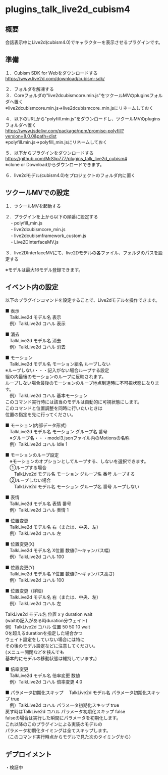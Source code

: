 # plugins_talk_live2d_cubism4

## 概要
会話表示中にLive2d(cubism4.0)でキャラクターを表示させるプラグインです。

## 準備
１．Cubism SDK for Webをダウンロードする<br>
https://www.live2d.com/download/cubism-sdk/<br>

２．フォルダを解凍する<br>
３．Coreフォルダの"live2dcubismcore.min.js"をツクールMVのpluginsフォルダへ置く<br>
※live2dcubismcore.min.js→live2dcubismcore_min.jsにリネームしておく<br>

４．以下のURLから"polyfill.min.js"をダウンロードし、ツクールMVのpluginsフォルダへ置く<br>
https://www.jsdelivr.com/package/npm/promise-polyfill?version=8.0.0&path=dist<br>
※polyfill.min.js→polyfill_min.jsにリネームしておく<br>

５．以下からプラグインをダウンロードする<br>
https://github.com/MrSlip777/plugins_talk_live2d_cubism4<br>
※clone or Downloadからダウンロードできます。

６．live2dモデル(cubism4.0)をプロジェクトのフォルダ内に置く<br>

## ツクールMVでの設定
１．ツクールMVを起動する<br>

２．プラグインを上から以下の順番に設定する<br>
　・polyfill_min.js<br>
　・live2dcubismcore_min.js<br>
　・live2dcubismframework_custom.js<br>
　・Live2DInterfaceMV.js<br>

３．live2DInterfaceMVにて、live2Dモデルの各ファイル、フォルダのパスを設定する<br>

※モデルは最大16モデル登録できます。<br>

## イベント内の設定
以下のプラグインコマンドを設定することで、Live2dモデルを操作できます。<br>

■ 表示<br>
　TalkLive2d モデル名 表示<br>
　例）TalkLive2d コハル 表示<br>

■ 消去<br>
　TalkLive2d モデル名 消去<br>
　例）TalkLive2d コハル 消去<br>

 ■ モーション<br>
 　TalkLive2d モデル名 モーション組名 ループしない<br>
  ※ループしない・・・記入がない場合ループする設定<br>
  組の内最後のモーションのループに反映されます。<br>
  ループしない場合最後のモーションのループ地点到達時に不可視状態になります。<br>
 　例）TalkLive2d コハル 基本モーション<br>
  このコマンド実行時には該当のモデルは自動的に可視状態にします。<br>
  このコマンドと位置調整を同時に行いたいときは<br>
  位置の指定を先に行ってください。<br>

■ モーション(内部データ形式)<br>
　TalkLive2d モデル名 モーション グループ名 番号<br>
　※グループ名・・・model3.jsonファイル内のMotionsの名称<br>
　例）TalkLive2d コハル Idle 1<br>

■ モーションのループ設定<br>
　※モーションのオプションとしてループする、しないを選択できます。<br>
　①ループする場合<br>
　　TalkLive2d モデル名 モーション グループ名 番号 ループする<br>
　②ループしない場合<br>
　　TalkLive2d モデル名 モーション グループ名 番号 ループしない<br>

■ 表情<br>
　TalkLive2d モデル名 表情 番号<br>
　例）TalkLive2d コハル 表情 1<br>

■ 位置変更<br>
　TalkLive2d モデル名 右（または、中央、左）<br>
　例）TalkLive2d コハル 左<br>
 
■ 位置変更(X)<br>
　TalkLive2d モデル名 X位置 数値(1～キャンバス幅)<br>
　例）TalkLive2d コハル 100<br>

■ 位置変更(Y)<br>
　TalkLive2d モデル名 Y位置 数値(1～キャンバス高さ)<br>
　例）TalkLive2d コハル 100<br>

■ 位置変更（詳細）<br>
 　TalkLive2d モデル名 右（または、中央、左）<br>
 　例）TalkLive2d コハル 左<br>

   TalkLive2d モデル名 位置 x y duration wait<br>
   (waitの記入がある時duration分ウェイト)<br>
   例）TalkLive2d コハル 位置 50 50 10 wait<br>
   0を超えるdurationを指定した場合かつ<br>
   ウェイト設定をしていない場合には特に<br>
   その後のモデル設定などに注意してください。<br>
   (メニュー開閉などを挟んでも<br>
    基本的にモデルの移動状態は維持しています。)<br>

■ 倍率変更<br>
　TalkLive2d モデル名 倍率変更 数値<br>
　例）TalkLive2d コハル 倍率変更 4.0<br>

■ パラメータ初期化スキップ
 　TalkLive2d モデル名 パラメータ初期化スキップ true<br>
 　例）TalkLive2d コハル パラメータ初期化スキップ true<br>
   戻す時はTalkLive2d コハル パラメータ初期化スキップ false<br>
   falseの場合は実行した瞬間にパラメータを初期化します。<br>
   これ以降のこのプラグインによる実装のモデルの<br>
   パラメータ初期化タイミングは全てスキップします。<br>
   （このコマンド実行時点からモデルで見た次のタイミングから）<br>

## デプロイメント<br>
・検証中
